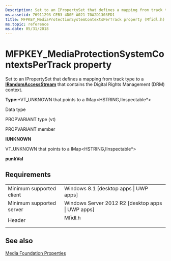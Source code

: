 ```yaml
---
Description: Set to an IPropertySet that defines a mapping from track type to a IRandomAccessStream that contains the Digital Rights Management (DRM) context.
ms.assetid: 76911293-CEB3-4D0E-A021-70A2D1303ED1
title: MFPKEY_MediaProtectionSystemContextsPerTrack property (Mfidl.h)
ms.topic: reference
ms.date: 05/31/2018
---
```


# MFPKEY\_MediaProtectionSystemContextsPerTrack property

Set to an IPropertySet that defines a mapping from track type to a [**IRandomAccessStream**](https://msdn.microsoft.com/library/Hh438400(v=VS.85).aspx) that contains the Digital Rights Management (DRM) context.

**Type:**\*VT\_UNKNOWN that points to a IMap<HSTRING,IInspectable\*>



Data type

PROPVARIANT type (vt)

PROPVARIANT member

**IUNKNOWN**

VT\_UNKNOWN that points to a IMap<HSTRING,IInspectable\*>

**punkVal**



## Requirements



|                                     |                                                                                    |
|-------------------------------------|------------------------------------------------------------------------------------|
| Minimum supported client<br/> | Windows 8.1 \[desktop apps \| UWP apps\]<br/>                                |
| Minimum supported server<br/> | Windows Server 2012 R2 \[desktop apps \| UWP apps\]<br/>                     |
| Header<br/>                   | <dl> <dt>Mfidl.h</dt> </dl> |



## See also

<dl> <dt>

[Media Foundation Properties](media-foundation-properties.md)
</dt> </dl>

 

 




